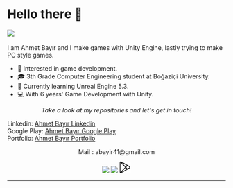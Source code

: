 # Hello there 👋

![](https://github.com/halfrost/halfrost/blob/master/icons/header_1.png)

I am Ahmet Bayır and I make games with Unity Engine, lastly trying to make PC style games.     

* 🧐   Interested in game development.
* 🎓   3th Grade Computer Engineering student at Boğaziçi University.
* 🌱   Currently learning Unreal Engine 5.3.
* 💻   With 6 years' Game Development with Unity.

  
<p align="center">
  <i>Take a look at my repositories and let's get in touch!</i>
</p>

Linkedin: [Ahmet Bayır Linkedin](https://www.linkedin.com/in/ahmet-bayir/)
<br>
Google Play: [Ahmet Bayır Google Play](https://play.google.com/store/apps/developer?id=Ahmet+Bay%C4%B1r&hl=en&gl=US) 
<br>
Portfolio: [Ahmet Bayır Portfolio](https://abayir41.wixsite.com/bayirportfolio)

<p align="center">
  Mail : abayir41@gmail.com
</p>
  
<p align="center">
<a href= "https://www.linkedin.com/in/ahmet-bayir/"><img src="https://img.icons8.com/material-outlined/30/000000/linkedin.png"/></a>
<a href= "https://ahmetbayirportfolio.wordpress.com"><img src="https://img.icons8.com/material-outlined/27/000000/geography.png"/></a>
<a href= "https://play.google.com/store/apps/developer?id=Ahmet+Bay%C4%B1r&hl=en&gl=US"><img src="icons/playstore.png" width="27"/></a>
</p>



---

